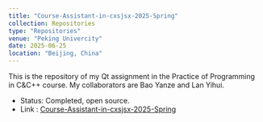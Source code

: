 ```yaml
---
title: "Course-Assistant-in-cxsjsx-2025-Spring"
collection: Repositories
type: "Repositories"
venue: "Peking Univercity"
date: 2025-06-25
location: "Beijing, China"
---
```

This is the repository of my Qt assignment in the Practice of Programming in C&C++ course. My collaborators are Bao Yanze and Lan Yihui.
- Status: Completed, open source.
- Link : [Course-Assistant-in-cxsjsx-2025-Spring](https://github.com/GongHening/Course-Assistant-in-cxsjsx-2025-Spring)